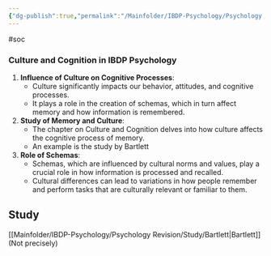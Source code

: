 ```yaml
---
{"dg-publish":true,"permalink":"/Mainfolder/IBDP-Psychology/Psychology Revision/Topics/Culture and Cognition/"}
---
```


#soc
### Culture and Cognition in IBDP Psychology

1. **Influence of Culture on Cognitive Processes**:
    - Culture significantly impacts our behavior, attitudes, and cognitive processes.
    - It plays a role in the creation of schemas, which in turn affect memory and how information is remembered.
2. **Study of Memory and Culture**:
    - The chapter on Culture and Cognition delves into how culture affects the cognitive process of memory.
    - An example is the study by Bartlett
3. **Role of Schemas**:
    - Schemas, which are influenced by cultural norms and values, play a crucial role in how information is processed and recalled.
    - Cultural differences can lead to variations in how people remember and perform tasks that are culturally relevant or familiar to them.
## Study
[[Mainfolder/IBDP-Psychology/Psychology Revision/Study/Bartlett\|Bartlett]] (Not precisely)
